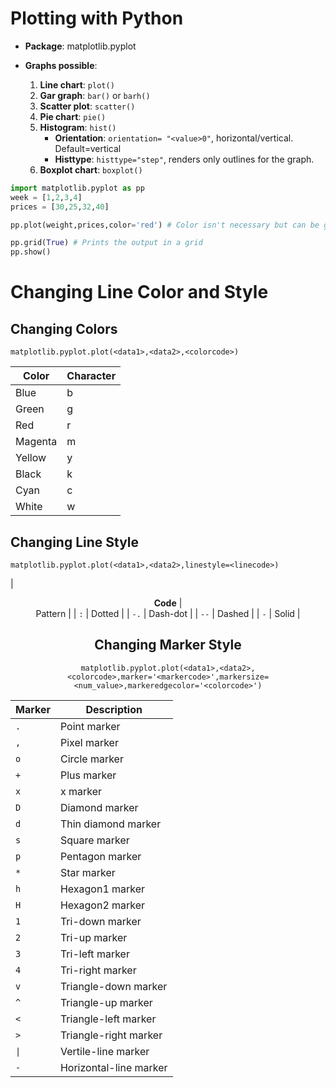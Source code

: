 # Plotting with Python 

- **Package**: matplotlib.pyplot 

- **Graphs possible**: 
    1. **Line chart**: `plot()`
    2. **Gar graph**: `bar()` or `barh()`
    3. **Scatter plot**: `scatter()`
    4. **Pie chart**: `pie()`
    5. **Histogram**: `hist()`
        - **Orientation**: `orientation= "<value>0"`, horizontal/vertical. Default=vertical
        - **Histtype**: `histtype="step"`, renders only outlines for the graph.
    1. **Boxplot chart**: `boxplot()`

```py 
import matplotlib.pyplot as pp 
week = [1,2,3,4]
prices = [30,25,32,40]

pp.plot(weight,prices,color='red') # Color isn't necessary but can be given manually

pp.grid(True) # Prints the output in a grid
pp.show()
```

# Changing Line Color and Style 
## Changing Colors 
`matplotlib.pyplot.plot(<data1>,<data2>,<colorcode>)`

| <center> **Color** | <center> **Character** | 
|-|-| 
| Blue | b | 
| Green | g | 
| Red | r | 
| Magenta | m | 
| Yellow | y | 
| Black | k | 
| Cyan | c | 
| White | w | 

## Changing Line Style
`matplotlib.pyplot.plot(<data1>,<data2>,linestyle=<linecode>)`

| <center> **Code** | <center> Pattern | 
| `:` | Dotted | 
| `-.` | Dash-dot | 
| `--` | Dashed | 
| `-` | Solid | 

## Changing Marker Style 
`matplotlib.pyplot.plot(<data1>,<data2>,<colorcode>,marker='<markercode>',markersize=<num_value>,markeredgecolor='<colorcode>')`

| <center> **Marker** | <center> **Description** | 
|-|-|
| `.` | Point marker | 
| `,` | Pixel marker | 
| `o` | Circle marker | 
| `+` | Plus marker | 
| `x` | x marker | 
| `D` | Diamond marker | 
| `d` | Thin diamond marker | 
| `s` | Square marker | 
| `p` | Pentagon marker |
| `*` | Star marker | 
| `h` | Hexagon1 marker | 
| `H` | Hexagon2 marker | 
| `1` | Tri-down marker | 
| `2` | Tri-up marker | 
| `3` | Tri-left marker | 
| `4` | Tri-right marker | 
| `v` | Triangle-down marker | 
| `^` | Triangle-up marker | 
| `<` | Triangle-left marker | 
| `>` | Triangle-right marker | 
| `\|` | Vertile-line marker | 
| `-` | Horizontal-line marker | 